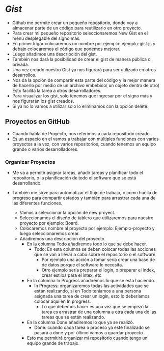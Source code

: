 # ***Gist***
- Github me permite crear un pequeño repositorio, donde voy a almacenar parte de un código para reutilizarlo en otro proyecto.
- Para crear mi pequeño repositorio seleccionaremos New Gist en el menú desplegable del signo más.
- En primer lugar colocaremos un nombre por ejemplo: ejemplo-gist.js y debajo colocaremos el código que podemos mejorar.
- Luego añadimos una descripción del gist.
- También nos dará la posibilidad de crear el gist de manera pública o privada.
- Una vez creado nuestro Gist ya nos figurará para ser utilizado en otros desarrollos.
- Nos da la opción de compartir esta parte del código y la mejor manera de hacerlo  por medio de un archivo embebido( un objeto dentro de otro) Esto facilita la tarea a otros desarrolladores.
- Para visualizar los gist, solo tenemos que ingresar por el signo más y nos figurarán los gist creados.
- Si ya no lo vamos a utilizar solo lo eliminamos con la opción delete.

## Proyectos en GitHub
- Cuando habla de Proyecto, nos referimos a cada repositorio creado.
- Es un espacio en el vamos a trabajar con múltiples funciones con varios proyectos a la vez, con varios repositorios, cuando tenemos un equipo grande o varios desarrolladores.

### Organizar Proyectos
- Me va a permitir asignar tareas, añadir tareas y planificar todo el repositorio, o la planificación de todo el software que se está desarrollando.
- También me sirve para automatizar el flujo de trabajo, o como huella de progreso para compartir estados y también para arrastrar cada una de las diferentes funciones.

  - Vamos a seleccionar la opción de new proyect.
  - Seleccionamos el diseño de tablero que utilizaremos para nuestro proyecto por ejemplo: Board.
  - Colocaremos nombre al proyecto por ejemplo: Ejemplo-proyecto y luego seleccionaremos crear.
  - Añadiremos una descripción del proyecto.
    - En la columna Todo añadiremos  todo lo que se debe hacer.
      - Todo: En esta columna se deben colocar todas las acciones que se van a llevar a cabo sobre el repositorio o el software.
        - Por ejemplo una acción a tomar sería crear una base de de datos porque el software lo necesita.
        - Otro ejemplo sería preparar el login, o preparar el index, crear estilos para el intex, etc.
    - En la columna In Progress añadiremos lo que se esta haciendo.
      - In Progress: organizaremos todas las actividades que se están realizando, si en Todo teníamos a una persona asignada una tarea de crear un login, esto lo deberíamos colocar aquí en In progress.
        - Lo que debemos hacer es una vez que se empezó la tarea es arrastrar de una columna a otra cada una de las tareas que se están realizando.
    - En la columna Done añadiremos lo que ya se realizó.
      - Done: cuando cada tarea o proceso ya esté finalizado se pasará a done y por último vamos a guardar proyecto.
    - Esto me permitirá organizar mi repositorio cuando tengo un equipo grande de trabajo.
